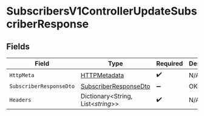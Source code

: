 # SubscribersV1ControllerUpdateSubscriberResponse


## Fields

| Field                                                                     | Type                                                                      | Required                                                                  | Description                                                               |
| ------------------------------------------------------------------------- | ------------------------------------------------------------------------- | ------------------------------------------------------------------------- | ------------------------------------------------------------------------- |
| `HttpMeta`                                                                | [HTTPMetadata](../../Models/Components/HTTPMetadata.md)                   | :heavy_check_mark:                                                        | N/A                                                                       |
| `SubscriberResponseDto`                                                   | [SubscriberResponseDto](../../Models/Components/SubscriberResponseDto.md) | :heavy_minus_sign:                                                        | OK                                                                        |
| `Headers`                                                                 | Dictionary<String, List<*string*>>                                        | :heavy_check_mark:                                                        | N/A                                                                       |